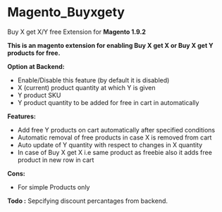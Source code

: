 # Magento_Buyxgety
Buy X get X/Y free Extension for <b>Magento 1.9.2</b>

<b>This is an magento extension for enabling Buy X get X or Buy X get Y products for free.</b>

<b>Option at Backend:</b><br>
  <ul>
  <li> Enable/Disable this feature (by default it is disabled)</li>
  <li> X (current) product quantity at which Y is given</li>
  <li> Y product SKU</li>
  <li> Y product quantity to be added for free in cart in automatically</li>
  </ul>
  
<b>Features:</b><br>
<ul>
  <li> Add free Y products on cart automatically after specified conditions</li>
  <li> Automatic removal of free products in case X is removed from cart</li>
  <li> Auto update of Y quantity with respect to changes in X quantity</li>
  <li> In case of Buy X get X i.e same product as freebie also it adds free product in new row in  cart</li>
</ul>  
<b>Cons:</b><br>
<ul>
  <li> For simple Products only</li>
  </ul>
<b>Todo :</b> Sepcifying discount percantages from backend.
